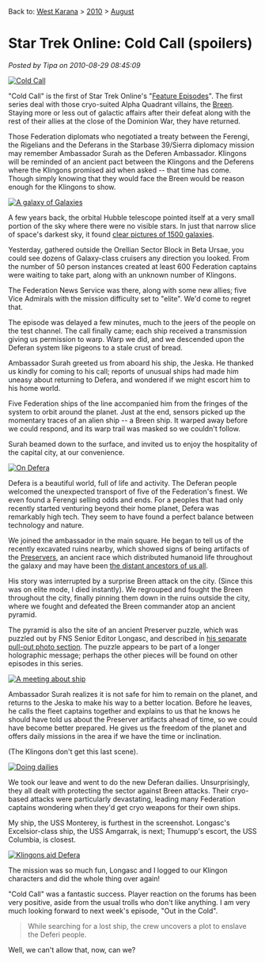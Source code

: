 Back to: [West Karana](/posts/westkarana.md) > [2010](/posts/2010/westkarana.md) > [August](./westkarana.md)
# Star Trek Online: Cold Call (spoilers)

*Posted by Tipa on 2010-08-29 08:45:09*

[![](../../../uploads/2010/08/GameClient-2010-08-28-14-15-48-16-480x327.jpg "Cold Call")](../../../uploads/2010/08/GameClient-2010-08-28-14-15-48-16.jpg)

"Cold Call" is the first of Star Trek Online's "[Feature Episodes](http://startrekonline.com/feature_episodes)". The first series deal with those cryo-suited Alpha Quadrant villains, the [Breen](http://memory-alpha.org/wiki/Breen). Staying more or less out of galactic affairs after their defeat along with the rest of their allies at the close of the Dominion War, they have returned.

Those Federation diplomats who negotiated a treaty between the Ferengi, the Rigelians and the Deferans in the Starbase 39/Sierra diplomacy mission may remember Ambassador Surah as the Deferen Ambassador. Klingons will be reminded of an ancient pact between the Klingons and the Deferens where the Klingons promised aid when asked -- that time has come. Though simply knowing that they would face the Breen would be reason enough for the Klingons to show.

[![](../../../uploads/2010/08/GameClient-2010-08-28-14-00-21-37-480x384.jpg "A galaxy of Galaxies")](../../../uploads/2010/08/GameClient-2010-08-28-14-00-21-37.jpg)

A few years back, the orbital Hubble telescope pointed itself at a very small portion of the sky where there were no visible stars. In just that narrow slice of space's darkest sky, it found [clear pictures of 1500 galaxies](http://hubblesite.org/newscenter/archive/releases/1996/01/image/a/). 

Yesterday, gathered outside the Orellian Sector Block in Beta Ursae, you could see dozens of Galaxy-class cruisers any direction you looked. From the number of 50 person instances created at least 600 Federation captains were waiting to take part, along with an unknown number of Klingons.

The Federation News Service was there, along with some new allies; five Vice Admirals with the mission difficulty set to "elite". We'd come to regret that.

The episode was delayed a few minutes, much to the jeers of the people on the test channel. The call finally came; each ship received a transmission giving us permission to warp. Warp we did, and we descended upon the Deferan system like pigeons to a stale crust of bread.

Ambassador Surah greeted us from aboard his ship, the Jeska. He thanked us kindly for coming to his call; reports of unusual ships had made him uneasy about returning to Defera, and wondered if we might escort him to his home world.

Five Federation ships of the line accompanied him from the fringes of the system to orbit around the planet. Just at the end, sensors picked up the momentary traces of an alien ship -- a Breen ship. It warped away before we could respond, and its warp trail was masked so we couldn't follow.

Surah beamed down to the surface, and invited us to enjoy the hospitality of the capital city, at our convenience.

[![](../../../uploads/2010/08/GameClient-2010-08-28-14-19-38-45-480x384.jpg "On Defera")](../../../uploads/2010/08/GameClient-2010-08-28-14-19-38-45.jpg)

Defera is a beautiful world, full of life and activity. The Deferan people welcomed the unexpected transport of five of the Federation's finest. We even found a Ferengi selling odds and ends. For a peoples that had only recently started venturing beyond their home planet, Defera was remarkably high tech. They seem to have found a perfect balance between technology and nature.

We joined the ambassador in the main square. He began to tell us of the recently excavated ruins nearby, which showed signs of being artifacts of the [Preservers](http://memory-alpha.org/wiki/Preservers), an ancient race which distributed humanoid life throughout the galaxy and may have been [the distant ancestors of us all](http://memory-alpha.org/wiki/The_Chase_(episode)). 

His story was interrupted by a surprise Breen attack on the city. (Since this was on elite mode, I died instantly). We regrouped and fought the Breen throughout the city, finally pinning them down in the ruins outside the city, where we fought and defeated the Breen commander atop an ancient pyramid.

The pyramid is also the site of an ancient Preserver puzzle, which was puzzled out by FNS Senior Editor Longasc, and described in [his separate pull-out photo section](http://picasaweb.google.com/Longascimages/StarTrekOnlineS2E01ColdCall#5510637274654893794). The puzzle appears to be part of a longer holographic message; perhaps the other pieces will be found on other episodes in this series.

[![](../../../uploads/2010/08/GameClient-2010-08-28-14-41-57-66-480x384.jpg "A meeting about ship")](../../../uploads/2010/08/GameClient-2010-08-28-14-41-57-66.jpg)

Ambassador Surah realizes it is not safe for him to remain on the planet, and returns to the Jeska to make his way to a better location. Before he leaves, he calls the fleet captains together and explains to us that he knows he should have told us about the Preserver artifacts ahead of time, so we could have become better prepared. He gives us the freedom of the planet and offers daily missions in the area if we have the time or inclination.

(The Klingons don't get this last scene).

[![](../../../uploads/2010/08/GameClient-2010-08-28-15-15-13-76-480x383.jpg "Doing dailies")](../../../uploads/2010/08/GameClient-2010-08-28-15-15-13-76.jpg)

We took our leave and went to do the new Deferan dailies. Unsurprisingly, they all dealt with protecting the sector against Breen attacks. Their cryo-based attacks were particularly devastating, leading many Federation captains wondering when they'd get cryo weapons for their own ships.

My ship, the USS Monterey, is furthest in the screenshot. Longasc's Excelsior-class ship, the USS Amgarrak, is next; Thumupp's escort, the USS Columbia, is closest.

[![](../../../uploads/2010/08/GameClient-2010-08-28-15-54-57-87-480x384.jpg "Klingons aid Defera")](../../../uploads/2010/08/GameClient-2010-08-28-15-54-57-87.jpg)

The mission was so much fun, Longasc and I logged to our Klingon characters and did the whole thing over again!

"Cold Call" was a fantastic success. Player reaction on the forums has been very positive, aside from the usual trolls who don't like anything. I am very much looking forward to next week's episode, "Out in the Cold".


> While searching for a lost ship, the crew uncovers a plot to enslave the Deferi people.



Well, we can't allow that, now, can we?

